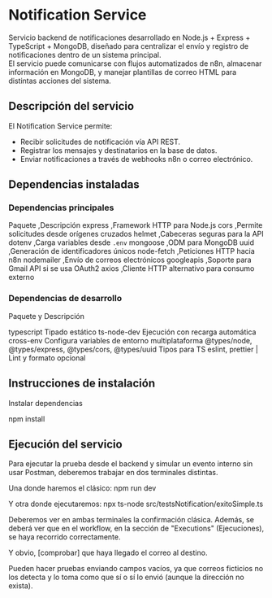 # Notification Service

Servicio backend de notificaciones desarrollado en Node.js + Express + TypeScript + MongoDB, diseñado para centralizar el envío y registro de notificaciones dentro de un sistema principal.  
El servicio puede comunicarse con flujos automatizados de n8n, almacenar información en MongoDB, y manejar plantillas de correo HTML para distintas acciones del sistema.

## Descripción del servicio

El Notification Service permite:
- Recibir solicitudes de notificación vía API REST.
- Registrar los mensajes y destinatarios en la base de datos.
- Enviar notificaciones a través de webhooks n8n o correo electrónico.


##  Dependencias instaladas

### Dependencias principales
 Paquete ,Descripción
express ,Framework HTTP para Node.js 
cors  ,Permite solicitudes desde orígenes cruzados
helmet ,Cabeceras seguras para la API
dotenv ,Carga variables desde `.env` 
mongoose ,ODM para MongoDB 
uuid ,Generación de identificadores únicos
node-fetch ,Peticiones HTTP hacia n8n
nodemailer ,Envío de correos electrónicos
googleapis ,Soporte para Gmail API si se usa OAuth2
axios ,Cliente HTTP alternativo para consumo externo

### Dependencias de desarrollo
Paquete y Descripción 

typescript  Tipado estático
ts-node-dev  Ejecución con recarga automática
cross-env  Configura variables de entorno multiplataforma
 @types/node, @types/express, @types/cors, @types/uuid  Tipos para TS 
eslint, prettier | Lint y formato opcional 

##  Instrucciones de instalación

Instalar dependencias

  npm install

## Ejecución del servicio

Para ejecutar la prueba desde el backend y simular un evento interno sin usar Postman, deberemos trabajar en dos terminales distintas.

Una donde haremos el clásico: npm run dev

Y otra donde ejecutaremos: npx ts-node src/testsNotification/exitoSimple.ts

Deberemos ver en ambas terminales la confirmación clásica. Además, se deberá ver que en el workflow, en la sección de "Executions" (Ejecuciones), se haya recorrido correctamente.

Y obvio, [comprobar] que haya llegado el correo al destino.

Pueden hacer pruebas enviando campos vacíos, ya que correos ficticios no los detecta y lo toma como que sí o sí lo envió (aunque la dirección no exista).